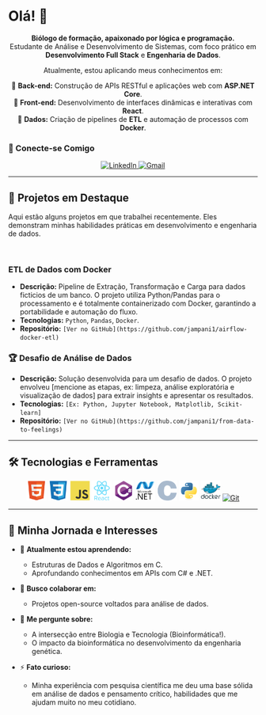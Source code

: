 # Olá! 👋

<p align="center">
  <strong>Biólogo de formação, apaixonado por lógica e programação.</strong><br>
  Estudante de Análise e Desenvolvimento de Sistemas, com foco prático em <strong>Desenvolvimento Full Stack</strong> e <strong>Engenharia de Dados</strong>.
</p>

<p align="center">
  Atualmente, estou aplicando meus conhecimentos em:
</p>

<p align="center">
  🔹 <strong>Back-end:</strong> Construção de APIs RESTful e aplicações web com <strong>ASP.NET Core</strong>.<br>
  🔹 <strong>Front-end:</strong> Desenvolvimento de interfaces dinâmicas e interativas com <strong>React</strong>.<br>
  🔹 <strong>Dados:</strong> Criação de pipelines de <strong>ETL</strong> e automação de processos com <strong>Docker</strong>.
</p>

### 🔗 Conecte-se Comigo
<p align="center">
  <a href="https://www.linkedin.com/in/seu-usuario-linkedin/" target="_blank">
    <img src="https://img.shields.io/badge/LinkedIn-0077B5?style=for-the-badge&logo=linkedin&logoColor=white" alt="LinkedIn">
  </a>
  <a href="mailto:seu.email@provedor.com" target="_blank">
    <img src="https://img.shields.io/badge/Gmail-D14836?style=for-the-badge&logo=gmail&logoColor=white" alt="Gmail">
  </a>
</p>

---
## 🚀 Projetos em Destaque

Aqui estão alguns projetos em que trabalhei recentemente. Eles demonstram minhas habilidades práticas em desenvolvimento e engenharia de dados.

<br>

###  ETL de Dados com Docker
- **Descrição:** Pipeline de Extração, Transformação e Carga para dados ficticios de um banco. O projeto utiliza Python/Pandas para o processamento e é totalmente containerizado com Docker, garantindo a portabilidade e automação do fluxo.
- **Tecnologias:** `Python`, `Pandas`, `Docker`.
- **Repositório:** `[Ver no GitHub](https://github.com/jampani1/airflow-docker-etl)`

### 🏆 Desafio de Análise de Dados
- **Descrição:** Solução desenvolvida para um desafio de dados. O projeto envolveu [mencione as etapas, ex: limpeza, análise exploratória e visualização de dados] para extrair insights e apresentar os resultados.
- **Tecnologias:** `[Ex: Python, Jupyter Notebook, Matplotlib, Scikit-learn]`
- **Repositório:** `[Ver no GitHub](https://github.com/jampani1/from-data-to-feelings)`

---
## 🛠️ Tecnologias e Ferramentas

<p align="center">
  <a href="https://developer.mozilla.org/en-US/docs/Web/HTML" target="_blank" rel="noreferrer"><img src="https://raw.githubusercontent.com/devicons/devicon/master/icons/html5/html5-original.svg" alt="HTML5" width="40" height="40"/></a>
  <a href="https://developer.mozilla.org/en-US/docs/Web/CSS" target="_blank" rel="noreferrer"><img src="https://raw.githubusercontent.com/devicons/devicon/master/icons/css3/css3-original.svg" alt="CSS3" width="40" height="40"/></a>
  <a href="https://developer.mozilla.org/en-US/docs/Web/JavaScript" target="_blank" rel="noreferrer"><img src="https://raw.githubusercontent.com/devicons/devicon/master/icons/javascript/javascript-original.svg" alt="JavaScript" width="40" height="40"/></a>
  <a href="https://reactjs.org/" target="_blank" rel="noreferrer"><img src="https://raw.githubusercontent.com/devicons/devicon/master/icons/react/react-original-wordmark.svg" alt="React" width="40" height="40"/></a>
  <a href="https://learn.microsoft.com/pt-br/dotnet/csharp/" target="_blank" rel="noreferrer"><img src="https://raw.githubusercontent.com/devicons/devicon/master/icons/csharp/csharp-original.svg" alt="C#" width="40" height="40"/></a>
  <a href="https://dotnet.microsoft.com/" target="_blank" rel="noreferrer"><img src="https://raw.githubusercontent.com/devicons/devicon/master/icons/dot-net/dot-net-original-wordmark.svg" alt=".NET" width="40" height="40"/></a>
  <a href="https://www.cprogramming.com/" target="_blank" rel="noreferrer"><img src="https://raw.githubusercontent.com/devicons/devicon/master/icons/c/c-original.svg" alt="C" width="40" height="40"/></a>
  <a href="https://www.python.org" target="_blank" rel="noreferrer"><img src="https://raw.githubusercontent.com/devicons/devicon/master/icons/python/python-original.svg" alt="Python" width="40" height="40"/></a>
  <a href="https://www.docker.com/" target="_blank" rel="noreferrer"><img src="https://raw.githubusercontent.com/devicons/devicon/master/icons/docker/docker-original-wordmark.svg" alt="docker" width="40" height="40"/></a>
  <a href="https://git-scm.com/" target="_blank" rel="noreferrer"><img src="https://www.vectorlogo.zone/logos/git-scm/git-scm-icon.svg" alt="Git" width="40" height="40"/></a>
</p>

---
## 🌱 Minha Jornada e Interesses

- 🌱 **Atualmente estou aprendendo:**
  - Estruturas de Dados e Algoritmos em C.
  - Aprofundando conhecimentos em APIs com C# e .NET.

- 👯 **Busco colaborar em:**
  - Projetos open-source voltados para análise de dados.

- 💬 **Me pergunte sobre:**
  - A intersecção entre Biologia e Tecnologia (Bioinformática!).
  - O impacto da bioinformática no desenvolvimento da engenharia genética.

- ⚡ **Fato curioso:**
  - Minha experiência com pesquisa científica me deu uma base sólida em análise de dados e pensamento crítico, habilidades que me ajudam muito no meu cotidiano.